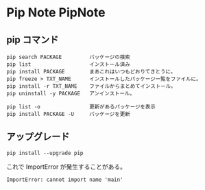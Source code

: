 Pip Note PipNote
===


## pip コマンド

```
pip search PACKAGE         パッケージの検索
pip list                   インストール済み
pip install PACKAGE        まあこれはいつもどおりてきとうに。
pip freeze > TXT_NAME      インストールしたパッケージ一覧をファイルに。
pip install -r TXT_NAME    ファイルからまとめてインストール。
pip uninstall -y PACKAGE   アンインストール。

pip list -o                更新があるパッケージを表示
pip install PACKAGE -U     パッケージを更新
```


## アップグレード

```
pip install --upgrade pip
```

これで ImportError が発生することがある。

```
ImportError: cannot import name 'main'
```
